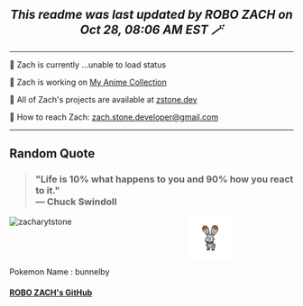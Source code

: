 <h2 align="center" style="font-style: italic; font-weight: bold;">This readme was last updated by ROBO ZACH on Oct 28, 08:06 AM EST 🪄 </h2></a>

---

🤖 Zach is currently ...unable to load status

🤖 Zach is working on [My Anime Collection](https://github.com/ZacharyTStone/My-Anime-Collection)

🤖 All of Zach's projects are available at [zstone.dev](https://www.zstone.dev/)

🤖 How to reach Zach: [zach.stone.developer@gmail.com](mailto:zach.stone.developer@gmail.com)

---

<!-- Add a Quotes section -->

## Random Quote

<h3>
<blockquote>
  "Life is 10% what happens to you and 90% how you react to it."
<br>— Chuck Swindoll
</blockquote>
</h3>

<div style="display: flex; flex-wrap: no-wrap; width: 100%; gap: 16px">
        <img width="60%" src="https://github-readme-streak-stats.herokuapp.com/?user=zacharytstone" alt="zacharytstone" />
    <img width="15%" class='poke-img' src='https://raw.githubusercontent.com/PokeAPI/sprites/master/sprites/pokemon/659.png' alt='bunnelby'/>
</div>

<span class="poke-name"> Pokemon Name : bunnelby</span>

#### [ROBO ZACH's GitHub](https://github.com/ROBO-ZACH)
